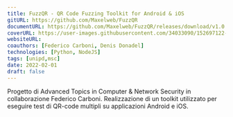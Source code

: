```yaml
---
title: FuzzQR - QR Code Fuzzing Toolkit for Android & iOS
gitURL: https://github.com/Maxelweb/FuzzQR
documentURL: https://github.com/Maxelweb/FuzzQR/releases/download/v1.0.1/FuzzQR-Paper-CarboniSciacco.pdf
coverURL: https://user-images.githubusercontent.com/34033090/152697122-2000350a-edfa-4129-b70a-15025e45162e.png
websiteURL:
coauthors: [Federico Carboni, Denis Donadel]
technologies: [Python, NodeJS]
tags: [unipd,msc]
date: 2022-02-01
draft: false
---
```


Progetto di Advanced Topics in Computer & Network Security in collaborazione Federico Carboni. 
Realizzazione di un toolkit utilizzato per eseguire test di QR-code multipli su applicazioni Android e iOS.